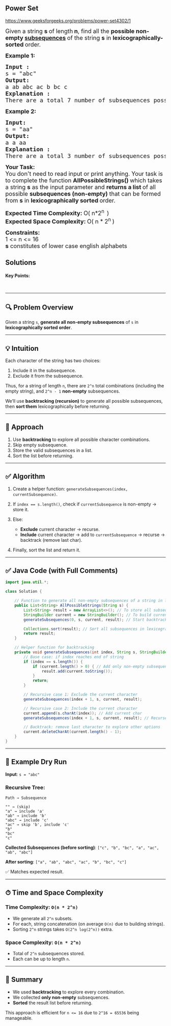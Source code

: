 ## Power Set


https://www.geeksforgeeks.org/problems/power-set4302/1

<div class="problems_problem_content__Xm_eO"><p><span style="font-size: 18px;">Given a string <strong>s </strong>of length<strong> n</strong>, find all the <strong>possible non-empty <a href="https://www.geeksforgeeks.org/data-structures/string-subsequence-substring/">subsequences</a> </strong>of the string <strong>s</strong> in <strong>lexicographically-sorted </strong>order.</span></p>
<p><span style="font-size: 18px;"><strong>Example 1:</strong></span></p>
<pre><span style="font-size: 18px;"><strong>Input : <br></strong>s = "abc"
<strong>Output: <br></strong>a ab abc ac b bc c
<strong>Explanation : <br></strong>There are a total 7 number of subsequences possible for the given string, and they are mentioned above in lexicographically sorted order.</span>
</pre>
<p><span style="font-size: 18px;"><strong>Example 2:</strong></span></p>
<pre><span style="font-size: 18px;"><strong>Input: <br></strong>s = "aa"
<strong>Output: <br></strong>a a aa
<strong>Explanation : <br></strong></span><span style="font-size: 18px;">There are a total 3 number of subsequences possible for the given string, and they are mentioned above in lexicographically sorted order.</span></pre>
<p><span style="font-size: 18px;"><strong>Your Task:</strong><br>You don't need to read input or print anything.&nbsp;</span><span style="font-size: 18px;">Your t</span><span style="font-size: 18px;">ask is to complete the function&nbsp;<strong>AllPossibleStrings()&nbsp;</strong>which takes a string <strong>s</strong> as the input parameter and <strong>returns a list </strong>of all possible <strong>subsequences (non-empty)</strong> that can be formed from <strong>s</strong> in <strong>lexicographically sorted </strong>order.</span></p>
<p><span style="font-size: 18px;"><strong>Expected Time Complexity:&nbsp;</strong>O( n*2<sup>n&nbsp; </sup>)<br><strong>Expected Space Complexity:&nbsp;</strong>O( n * 2<sup>n </sup>)</span></p>
<p><strong><span style="font-size: 18px;">Constraints:&nbsp;</span></strong><br><span style="font-size: 18px;">1 &lt;= n &lt;= 16<br><strong>s</strong> constitutes of lower case english alphabets</span></p></div>

## Solutions

#### Key Points:
```


```



---

## 🔍 **Problem Overview**

Given a string `s`, **generate all non-empty subsequences** of `s` in **lexicographically sorted order**.

---

## 💡 **Intuition**

Each character of the string has two choices:

1. Include it in the subsequence.
2. Exclude it from the subsequence.

Thus, for a string of length `n`, there are `2^n` total combinations (including the empty string), and `2^n - 1` **non-empty** subsequences.

We’ll use **backtracking (recursion)** to generate all possible subsequences, then **sort them** lexicographically before returning.

---

## 🧠 **Approach**

1. Use **backtracking** to explore all possible character combinations.
2. Skip empty subsequence.
3. Store the valid subsequences in a list.
4. Sort the list before returning.

---

## ✅ **Algorithm**

1. Create a helper function: `generateSubsequences(index, currentSubsequence)`.
2. If `index == s.length()`, check if `currentSubsequence` is non-empty → store it.
3. Else:

   * **Exclude** current character → recurse.
   * **Include** current character → add to `currentSubsequence` → recurse → backtrack (remove last char).
4. Finally, sort the list and return it.

---

## ✅ **Java Code (with Full Comments)**

```java
import java.util.*;

class Solution {

    // Function to generate all non-empty subsequences of a string in lexicographical order
    public List<String> AllPossibleStrings(String s) {
        List<String> result = new ArrayList<>(); // To store all subsequences
        StringBuilder current = new StringBuilder(); // To build current subsequence
        generateSubsequences(0, s, current, result); // Start backtracking

        Collections.sort(result); // Sort all subsequences in lexicographical order
        return result;
    }

    // Helper function for backtracking
    private void generateSubsequences(int index, String s, StringBuilder current, List<String> result) {
        // Base case: if index reaches end of string
        if (index == s.length()) {
            if (current.length() > 0) { // Add only non-empty subsequences
                result.add(current.toString());
            }
            return;
        }

        // Recursive case 1: Exclude the current character
        generateSubsequences(index + 1, s, current, result);

        // Recursive case 2: Include the current character
        current.append(s.charAt(index)); // Add current char
        generateSubsequences(index + 1, s, current, result); // Recurse

        // Backtrack: remove last character to explore other options
        current.deleteCharAt(current.length() - 1);
    }
}
```

---

## 🧪 **Example Dry Run**

**Input**: `s = "abc"`

### Recursive Tree:

```
Path → Subsequence

"" → (skip)
"a" → include 'a'
"ab" → include 'b'
"abc" → include 'c'
"ac" → skip 'b', include 'c'
"b"
"bc"
"c"
```

**Collected Subsequences (before sorting)**:
`["c", "b", "bc", "a", "ac", "ab", "abc"]`

**After sorting**:
`["a", "ab", "abc", "ac", "b", "bc", "c"]`

✅ Matches expected result.

---

## ⏱ **Time and Space Complexity**

### Time Complexity: `O(n * 2^n)`

* We generate all `2^n` subsets.
* For each, string concatenation (on average `O(n)` due to building strings).
* Sorting `2^n` strings takes `O(2^n log(2^n))` extra.

### Space Complexity: `O(n * 2^n)`

* Total of `2^n` subsequences stored.
* Each can be up to length `n`.

---

## 📌 Summary

* We used **backtracking** to explore every combination.
* We collected **only non-empty** subsequences.
* **Sorted** the result list before returning.

This approach is efficient for `n <= 16` due to `2^16 = 65536` being manageable.





























